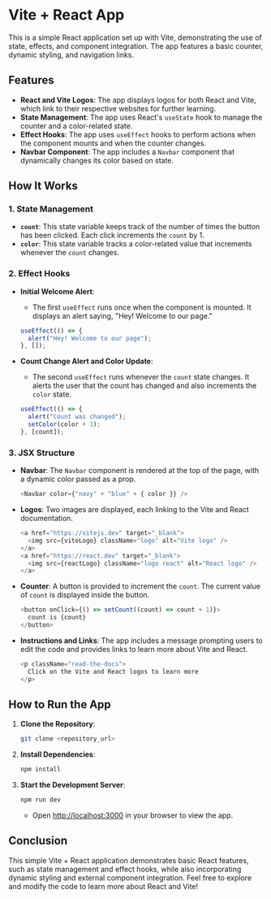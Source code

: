 # Vite + React App

This is a simple React application set up with Vite, demonstrating the use of state, effects, and component integration. The app features a basic counter, dynamic styling, and navigation links.

## Features

- **React and Vite Logos**: The app displays logos for both React and Vite, which link to their respective websites for further learning.
- **State Management**: The app uses React's `useState` hook to manage the counter and a color-related state.
- **Effect Hooks**: The app uses `useEffect` hooks to perform actions when the component mounts and when the counter changes.
- **Navbar Component**: The app includes a `Navbar` component that dynamically changes its color based on state.

## How It Works

### 1. State Management

- **`count`**: This state variable keeps track of the number of times the button has been clicked. Each click increments the `count` by 1.
- **`color`**: This state variable tracks a color-related value that increments whenever the `count` changes.

### 2. Effect Hooks

- **Initial Welcome Alert**: 
  - The first `useEffect` runs once when the component is mounted. It displays an alert saying, "Hey! Welcome to our page."
  ```javascript
  useEffect(() => {
    alert("Hey! Welcome to our page");
  }, []);
  ```

- **Count Change Alert and Color Update**: 
  - The second `useEffect` runs whenever the `count` state changes. It alerts the user that the count has changed and also increments the `color` state.
  ```javascript
  useEffect(() => {
    alert("Count was changed");
    setColor(color + 1);
  }, [count]);
  ```

### 3. JSX Structure

- **Navbar**: The `Navbar` component is rendered at the top of the page, with a dynamic color passed as a prop.
  ```javascript
  <Navbar color={"navy" + "blue" + { color }} />
  ```

- **Logos**: Two images are displayed, each linking to the Vite and React documentation.
  ```javascript
  <a href="https://vitejs.dev" target="_blank">
    <img src={viteLogo} className="logo" alt="Vite logo" />
  </a>
  <a href="https://react.dev" target="_blank">
    <img src={reactLogo} className="logo react" alt="React logo" />
  </a>
  ```

- **Counter**: A button is provided to increment the `count`. The current value of `count` is displayed inside the button.
  ```javascript
  <button onClick={() => setCount((count) => count + 1)}>
    count is {count}
  </button>
  ```

- **Instructions and Links**: The app includes a message prompting users to edit the code and provides links to learn more about Vite and React.
  ```javascript
  <p className="read-the-docs">
    Click on the Vite and React logos to learn more
  </p>
  ```

## How to Run the App

1. **Clone the Repository**: 
   ```bash
   git clone <repository_url>
   ```

2. **Install Dependencies**: 
   ```bash
   npm install
   ```

3. **Start the Development Server**: 
   ```bash
   npm run dev
   ```
   - Open [http://localhost:3000](http://localhost:3000) in your browser to view the app.

## Conclusion

This simple Vite + React application demonstrates basic React features, such as state management and effect hooks, while also incorporating dynamic styling and external component integration. Feel free to explore and modify the code to learn more about React and Vite!
